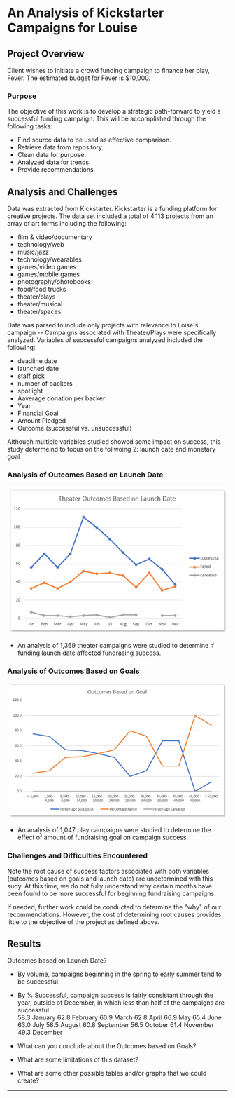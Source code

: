 # An Analysis of Kickstarter Campaigns for Louise

## Project Overview
Client wishes to initiate a crowd funding campaign to finance her play, Fever. The estimated budget for Fever is $10,000.  

### Purpose
The objective of this work is to develop a strategic path-forward to yield a successful funding campaign.  This will be accomplished through the following tasks:
- Find source data to be used as effective comparison.  
- Retrieve data from repository.
- Clean data for purpose. 
- Analyzed data for trends.  
- Provide recommendations.  

## Analysis and Challenges
Data was extracted from Kickstarter.  Kickstarter is a funding platform for creative projects.  The data set included a total of 4,113 projects from an array of art forms including the following: 
- film & video/documentary
- technology/web
- music/jazz
- technology/wearables
- games/video games
- games/mobile games
- photography/photobooks
- food/food trucks
- theater/plays
- theater/musical
- theater/spaces

Data was parsed to include only projects with relevance to Loise's campaign -- Campaigns associated with Theater/Plays were specifically analyzed.  Variables of successful campaigns analyzed included the following: 
- deadline date
- launched date
- staff pick
- number of backers
- spotlight
- Aaverage donation per backer
- Year
- Financial Goal
- Amount Pledged
- Outcome (successful vs. unsuccessful)

Although multiple variables studied showed some impact on success, this study determeind to focus on the follwoing 2:  launch date and monetary goal


### Analysis of Outcomes Based on Launch Date

![Theater_Outcomes_vs_Launch.PNG](https://github.com/MikeHankinson/kickstarter-analysis/blob/master/Theater_Outcomes_vs_Launch.PNG)

- An analysis of 1,369 theater campaigns were studied to determine if funding launch date affected fundrasing success.   

### Analysis of Outcomes Based on Goals

![Outcomes_vs_Goals.PNG](https://github.com/MikeHankinson/kickstarter-analysis/blob/master/Outcomes_vs_Goals.PNG)

- An analysis of 1,047 play campaigns were studied to determine the effect of amount of fundraising goal on campaign success.   

### Challenges and Difficulties Encountered

Note the root cause of success factors associated with both variables (outcomes based on goals and launch date) are undetermined with this sudy.   At this time, we do not fully understand why certain months have been found to be more successful for beginning fundraising campaigns.  

If needed, further work could be conducted to determine the "why" of our recommendations.  However, the cost of determining root causes provides little to the objective of the project as defined above.  

## Results

Outcomes based on Launch Date?
- By volume, campaigns beginning in the spring to early summer tend to be successful. 
- By % Successful, campaign success is fairly consistant through the year, outside of December, in which less than half of the campaigns are successful.  
58.3	January
62.8	February
60.9	March
62.8	April
66.9	May
65.4	June
63.0	July
58.5	August
60.8	September
56.5	October
61.4	November
49.3	December


- What can you conclude about the Outcomes based on Goals?

- What are some limitations of this dataset?

- What are some other possible tables and/or graphs that we could create?






-----------------------------------------------------------------------------------------------------------

